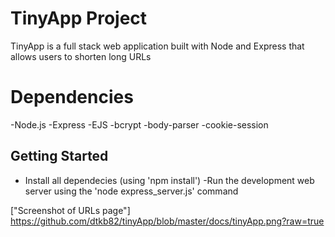 # TinyApp Project 

TinyApp is a full stack web application built with Node and Express that allows users to shorten long URLs

# Dependencies

-Node.js
-Express
-EJS
-bcrypt
-body-parser
-cookie-session

## Getting Started

- Install all dependecies (using 'npm install')
-Run the development web server using the 'node express_server.js' command

["Screenshot of URLs page"] https://github.com/dtkb82/tinyApp/blob/master/docs/tinyApp.png?raw=true
